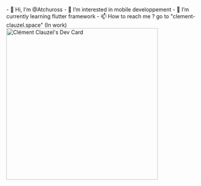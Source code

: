 
<div>- 👋 Hi, I’m @Atchuross
- 👀 I’m interested in mobile developpement
- 🌱 I’m currently learning flutter framework
- 📫 How to reach me ? go to "clement-clauzel.space" (In work)</div>
<div><a href="https://app.daily.dev/Atchuross"><img src="https://api.daily.dev/devcards/121190c9197740e2bcd543ad6a2df0c5.png?r=vyk" width="400" alt="Clément Clauzel's Dev Card"/></a></div>

